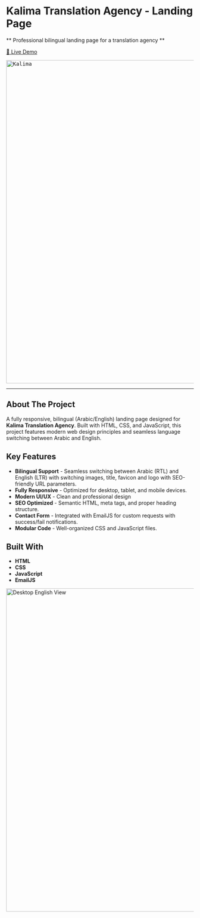# Kalima Translation Agency - Landing Page

** Professional bilingual landing page for a translation agency **

[🔗 Live Demo](https://ahmedelmarghany.github.io/kalima-translation-landing-page)

[<kbd><img width="1905" height="867" alt="Kalima" src="https://github.com/user-attachments/assets/68b411d2-d8ab-490a-9493-d5ea1a92aa40" /></kbd>](https://ahmedelmarghany.github.io/kalima-translation-landing-page)

---

## About The Project

A fully responsive, bilingual (Arabic/English) landing page designed for **Kalima Translation Agency**. Built with HTML, CSS, and JavaScript, this project features modern web design principles and seamless language switching between Arabic and English.

## Key Features

-  **Bilingual Support** - Seamless switching between Arabic (RTL) and English (LTR) with switching images, title, favicon and logo with SEO-friendly URL parameters.
-  **Fully Responsive** - Optimized for desktop, tablet, and mobile devices.
-  **Modern UI/UX** - Clean and professional design 
-  **SEO Optimized** - Semantic HTML, meta tags, and proper heading structure.
-  **Contact Form** - Integrated with EmailJS for custom requests with success/fail notifications.
-  **Modular Code** - Well-organized CSS and JavaScript files.

## Built With

-  **HTML**
-  **CSS**
-  **JavaScript**
-  **EmailJS**


<img width="1904" height="867" alt="Desktop English View" src="https://github.com/user-attachments/assets/b4112f5b-7eb8-4206-b182-e51b44169c3e" />
